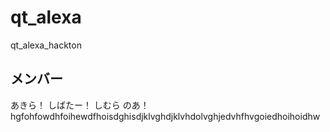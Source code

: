 ﻿# qt_alexa
qt_alexa_hackton

## メンバー
あきら！
しばたー！
しむら
のあ！
hgfohfowdhfoihewdfhoisdghisdjklvghdjklvhdolvghjedvhfhvgoiedhoihoidhw